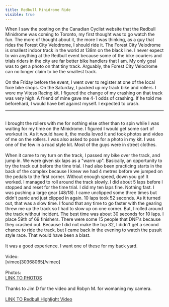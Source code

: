 ---title: Redbull Minidrome Ridevisible: true---<div>
  When I saw the posting on the Canadian Cyclist website that the Redbull Minidrome was coming to Toronto, my first thought was to go watch the fun. The more of thought about it, the more I was thinking, as a guy that rides the Forest City Velodrome, I should ride it. The Forest City Velodrome is smallest indoor track in the world at 138m on the black line. I never expect to win anything at the Redbull event because some of the bike couriers and trials riders in the city are far better bike handlers that I am. My only goal was to get a photo on that tiny track. Arguably, the Forest City Velodrome can no longer claim to be the smallest track.<br /><br />On the Friday before the event, I went over to register at one of the local fixie bike shops. On the Saturday, I packed up my track bike and rollers. I wore my Vitess Racing kit. I figured the change of my crashing on that track was very high. A friend of mine gave me 4-1 odds of crashing. If he told me beforehard, I would have bet against myself. I expected to crash.<br />
  
  <hr id="system-readmore" />
  
  <br />I brought the rollers with me for nothing else other than to spin while I was waiting for my time on the Minidrome. I figured I would get some sort of workout in. As it would have it, the media loved it and took photos and video of me on the rollers. I was also asked to pose for a photo in my kit. I was one of the few in a road style kit. Most of the guys were in street clothes.<br /><br />When it came to my turn on the track, I passed my bike over the track, and jump in. We were given six laps as a "warm up". Basically, an opportunity to try the track out before the time trial. I had also been practicing starts in the back of the complex because I knew we had 4 metres before we jumped on the pedals to the first corner. Without enough speed, down you go! It worked. I managed to roll around the track slowly. I did about 5 laps before I stopped and reset for the time trial. I did my ten laps fine. Nothing fast. I was pushing a large gear (48/18). I came unclipped some three times but didn't panic and just clipped in again. 10 laps took 52 seconds. As it turned out, that was a slow time. I found that any time to go faster with the gearing threw me up the track so I had to slow up on one corner. But, I rolled around the track without incident. The best time was about 30 seconds for 10 laps. I place 59th of 69 finishers. There were some 15 people that DNF's because they crashed out. Because I did not make the top 32, I didn't get a second chance to ride the track, but I came back in the evening to watch the pusuit style race. That would have been a blast.<br /><br />It was a good experience. I want one of these for my back yard.<br /><br />Video:<br />[vimeo]30368065[/vimeo]<br /><br />Photos:<br /><a target="_blank" title="Link to Photos" href="http://photos.hackcycling.ca/minidrome/">LINK TO PHOTOS</a><br /><br />Thanks to Jim D for the video and Robyn M. for womaning my camera.<br /><br /><a target="_blank" title="Redbull Toronto Minidrome Highlight Real" href="http://www.redbull.ca/cs/Satellite/en_CA/Video/Red-Bull-Mini-Drome-Mayhem-Highlights-From-Toronto-021243101057744">LINK TO Redbull Highlight Video</a><br /><br />
</div>
